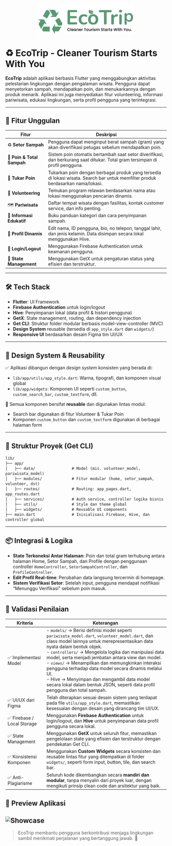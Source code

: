 <p align="center">
  <img src="assets/images/logo.png" alt="EcoTrip Logo" width="300"/>
</p>

# ♻️ EcoTrip - Cleaner Tourism Starts With You

**EcoTrip** adalah aplikasi berbasis Flutter yang menggabungkan aktivitas pelestarian lingkungan dengan pengalaman wisata. Pengguna dapat menyetorkan sampah, mendapatkan poin, dan menukarkannya dengan produk menarik. Aplikasi ini juga menyediakan fitur volunteering, informasi pariwisata, edukasi lingkungan, serta profil pengguna yang terintegrasi.

---

## 🚀 Fitur Unggulan

| Fitur                      | Deskripsi                                                                                                                       |
| -------------------------- | ------------------------------------------------------------------------------------------------------------------------------- |
| ♻️ **Setor Sampah**        | Pengguna dapat menginput berat sampah (gram) yang akan diverifikasi petugas sebelum mendapatkan poin.                           |
| 🧮 **Poin & Total Sampah** | Sistem poin otomatis bertambah saat setor diverifikasi, dan berkurang saat ditukar. Total gram tersimpan di profil pengguna.    |
| 🛒 **Tukar Poin**          | Tukarkan poin dengan berbagai produk yang tersedia di lokasi wisata. Search bar untuk memfilter produk berdasarkan nama/lokasi. |
| 📍 **Volunteering**        | Temukan program relawan berdasarkan nama atau lokasi menggunakan pencarian dinamis.                                             |
| 🗺️ **Pariwisata**          | Daftar tempat wisata dengan fasilitas, kontak customer service, dan info penting.                                               |
| 📘 **Informasi Edukatif**  | Buku panduan kategori dan cara penyimpanan sampah.                                                                              |
| 👤 **Profil Dinamis**      | Edit nama, ID pengguna, bio, no telepon, tanggal lahir, dan jenis kelamin. Data disimpan secara lokal menggunakan Hive.         |
| 🔐 **Login/Logout**        | Menggunakan Firebase Authentication untuk keamanan pengguna.                                                                    |
| 🧠 **State Management**    | Menggunakan GetX untuk pengaturan status yang efisien dan terstruktur.                                                          |

---

## 🛠️ Tech Stack

- **Flutter**: UI Framework
- **Firebase Authentication** untuk login/logout
- **Hive**: Penyimpanan lokal (data profil & histori pengguna)
- **GetX**: State management, routing, dan dependency injection
- **Get CLI**: Struktur folder modular berbasis model-view-controller (MVC)
- **Design System** reusable (tersedia di `app_style.dart` dan `widgets/`)
- **Responsive UI** berdasarkan desain Figma tim UI/UX

---

## 🧩 Design System & Reusability

✅ Aplikasi dibangun dengan _design system_ konsisten yang berada di:

- `lib/app/utils/app_style.dart`: Warna, tipografi, dan komponen visual global
- `lib/app/widgets`: Komponen UI seperti `custom_button`, `custom_search_bar`, `custom_textform`, dll.

🎯 Semua komponen bersifat **reusable** dan digunakan lintas modul:

- Search bar digunakan di fitur Volunteer & Tukar Poin
- Komponen `custom_button` dan `custom_textform` digunakan di berbagai halaman form

---

## 📂 Struktur Proyek (Get CLI)

```
lib/
├── app/
│   ├── data/                # Model (mis. volunteer_model, pariwisata_model)
│   ├── modules/             # Fitur modular (home, setor_sampah, volunteer, dst)
│   ├── routes/              # Routing: app_pages.dart, app_routes.dart
│   ├── services/            # Auth service, controller logika bisnis
│   ├── utils/               # Style dan theme global
│   ├── widgets/             # Reusable UI components
├── main.dart                # Inisialisasi Firebase, Hive, dan controller global
```

---

## 📦 Integrasi & Logika

- **State Terkoneksi Antar Halaman**: Poin dan total gram terhubung antara halaman Home, Setor Sampah, dan Profile dengan penggunaan controller `HomeController`, `SetorSampahController`, dan `ProfileController`.
- **Edit Profil Real-time**: Perubahan data langsung tercermin di homepage.
- **Sistem Verifikasi Setor**: Setelah input, pengguna mendapat notifikasi “Menunggu Verifikasi” sebelum poin masuk.

---

## 🧪 Validasi Penilaian

| Kriteria                    | Keterangan                                                                                                                                                                                                                     |
|----------------------------|----------------------------------------------------------------------------------------------------------------------------------------------------------------------------------------------------------------------------------|
| ✅ Implementasi Model       | - `models/` → Berisi definisi model seperti `pariwisata_model.dart`, `volunteer_model.dart`, dan class model lainnya untuk merepresentasikan data nyata dalam bentuk objek. <br> - `controllers/` → Mengelola logika dan manipulasi data model, serta menjadi jembatan antara view dan model. <br> - `views/` → Menampilkan dan memungkinkan interaksi pengguna terhadap data model secara dinamis melalui UI. <br> - Hive → Menyimpan dan mengambil data model secara lokal dalam bentuk JSON, seperti data profil pengguna dan total sampah. |
| ✅ UI/UX dari Figma         | Telah diterapkan sesuai desain sistem yang terdapat pada file `utils/app_style.dart`, memastikan kesesuaian dengan desain yang dirancang tim UI/UX.                                                                           |
| ✅ Firebase / Local Storage | Menggunakan **Firebase Authentication** untuk login/logout, dan **Hive** untuk penyimpanan data profil pengguna secara lokal.                                                                                                 |
| ✅ State Management         | Menggunakan **GetX** untuk seluruh fitur, memastikan pengelolaan state yang efisien dan terstruktur dengan pendekatan Get CLI.                                                                                                |
| ✅ Konsistensi Komponen     | Menggunakan **Custom Widgets** secara konsisten dan reusable lintas fitur yang ditempatkan di folder `widgets/`, seperti form input, button, tile, dan search bar.                                                            |
| ✅ Anti-Plagiarisme         | Seluruh kode dikembangkan secara **mandiri dan modular**, tanpa menyalin dari proyek luar, dengan mengikuti prinsip clean code dan arsitektur yang baik.                                                                      |

## 📸 Preview Aplikasi
![Showcase](assets/images/showcase.png)
---

> EcoTrip membantu pengguna berkontribusi menjaga lingkungan sambil menikmati perjalanan yang bertanggung jawab. 🌱
